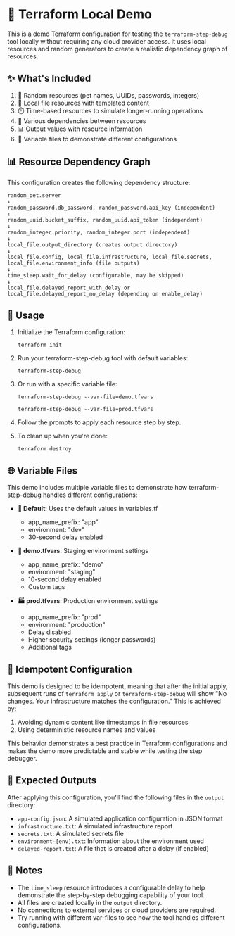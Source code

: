 # 🧪 Terraform Local Demo

This is a demo Terraform configuration for testing the `terraform-step-debug` tool locally without requiring any cloud provider access. It uses local resources and random generators to create a realistic dependency graph of resources.

## ✨ What's Included

1. 🎲 Random resources (pet names, UUIDs, passwords, integers)
2. 📄 Local file resources with templated content
3. ⏱️ Time-based resources to simulate longer-running operations
4. 🔄 Various dependencies between resources
5. 📊 Output values with resource information
6. 🔧 Variable files to demonstrate different configurations

## 📊 Resource Dependency Graph

This configuration creates the following dependency structure:

```
random_pet.server
↓
random_password.db_password, random_password.api_key (independent)
↓
random_uuid.bucket_suffix, random_uuid.api_token (independent)
↓
random_integer.priority, random_integer.port (independent)
↓
local_file.output_directory (creates output directory)
↓
local_file.config, local_file.infrastructure, local_file.secrets, local_file.environment_info (file outputs)
↓
time_sleep.wait_for_delay (configurable, may be skipped)
↓
local_file.delayed_report_with_delay or local_file.delayed_report_no_delay (depending on enable_delay)
```

## 🚀 Usage

1. Initialize the Terraform configuration:
   ```
   terraform init
   ```

2. Run your terraform-step-debug tool with default variables:
   ```
   terraform-step-debug
   ```

3. Or run with a specific variable file:
   ```
   terraform-step-debug --var-file=demo.tfvars
   ```
   
   ```
   terraform-step-debug --var-file=prod.tfvars
   ```

4. Follow the prompts to apply each resource step by step.

5. To clean up when you're done:
   ```
   terraform destroy
   ```

## 🌐 Variable Files

This demo includes multiple variable files to demonstrate how terraform-step-debug handles different configurations:

- **🔧 Default**: Uses the default values in variables.tf
  - app_name_prefix: "app"
  - environment: "dev"
  - 30-second delay enabled

- **🚧 demo.tfvars**: Staging environment settings
  - app_name_prefix: "demo"
  - environment: "staging"
  - 10-second delay enabled
  - Custom tags

- **🏭 prod.tfvars**: Production environment settings
  - app_name_prefix: "prod"
  - environment: "production"
  - Delay disabled
  - Higher security settings (longer passwords)
  - Additional tags

## 🔄 Idempotent Configuration

This demo is designed to be idempotent, meaning that after the initial apply, subsequent runs of `terraform apply` or `terraform-step-debug` will show "No changes. Your infrastructure matches the configuration." This is achieved by:

1. Avoiding dynamic content like timestamps in file resources
2. Using deterministic resource names and values

This behavior demonstrates a best practice in Terraform configurations and makes the demo more predictable and stable while testing the step debugger.

## 📂 Expected Outputs

After applying this configuration, you'll find the following files in the `output` directory:

- `app-config.json`: A simulated application configuration in JSON format
- `infrastructure.txt`: A simulated infrastructure report  
- `secrets.txt`: A simulated secrets file
- `environment-[env].txt`: Information about the environment used
- `delayed-report.txt`: A file that is created after a delay (if enabled)

## 📝 Notes

- The `time_sleep` resource introduces a configurable delay to help demonstrate the step-by-step debugging capability of your tool.
- All files are created locally in the `output` directory.
- No connections to external services or cloud providers are required.
- Try running with different var-files to see how the tool handles different configurations.